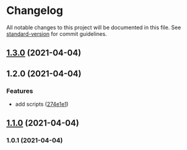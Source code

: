 # Changelog

All notable changes to this project will be documented in this file. See [standard-version](https://github.com/conventional-changelog/standard-version) for commit guidelines.

## [1.3.0](https://github.com/BestDingSheng/version/compare/prefix_v1.2.0...prefix_v1.3.0) (2021-04-04)

## 1.2.0 (2021-04-04)

### Features

* add scripts ([274e1e1](https://github.com/BestDingSheng/version/commit/274e1e1294c7f4d71c7faf961480d106899c1435))

## [1.1.0](https://github.com/BestDingSheng/version/compare/v1.0.1...v1.1.0) (2021-04-04)

### 1.0.1 (2021-04-04)
